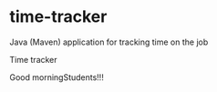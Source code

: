 # time-tracker
Java (Maven) application for tracking time on the job

Time tracker

Good morningStudents!!!
